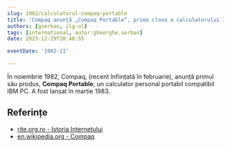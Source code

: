 ```yaml
---
slug: 1982/calculatorul-compaq-portable
title: 'Compaq anunță „Compaq Portable”, prima clona a calculatorului IBM PC'
authors: [gserban, ilg-ul]
tags: [international, autor:gheorghe.serban]
date: 2023-12-29T20:40:55

eventDate: '1982-11'

---
```


În noiembrie 1982, Compaq, (recent înființată în februarie), anunță
primul său produs, **Compaq Portable**, un calculator personal portabil
compatibil IBM PC. A fost lansat în martie 1983.

<!-- truncate -->

## Referințe

- [rite.org.ro - Istoria Internetului](https://rite.org.ro/istoria-internetului/)
- [en.wikipedia.org - Compaq](https://en.wikipedia.org/wiki/Compaq)
